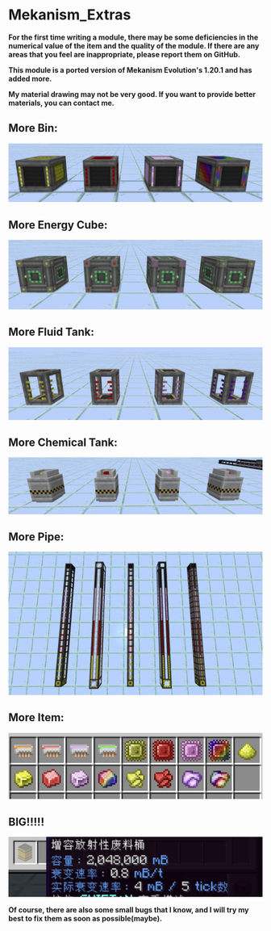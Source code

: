# Mekanism_Extras

**For the first time writing a module, there may be some deficiencies in the numerical value of the item and the quality of the module. If there are any areas that you feel are inappropriate, please report them on GitHub.**

**This module is a ported version of Mekanism Evolution's 1.20.1 and has added more.**

**My material drawing may not be very good. If you want to provide better materials, you can contact me.**

## More Bin:

![Bin](pic\Bin.jpg)

## More Energy Cube:

![Cube](pic\Cube.jpg)

## More Fluid Tank:

![Fluid](pic\Fluid.jpg)

## More Chemical Tank:

![Chemical](pic\Chemical.jpg)

## More Pipe:

![Pipe](pic\Pipe.jpg)

## More Item:

![Item](pic\Item.jpg)

## BIG!!!!!

![BIG](pic\BIG.png)

**Of course, there are also some small bugs that I know, and I will try my best to fix them as soon as possible(maybe).**